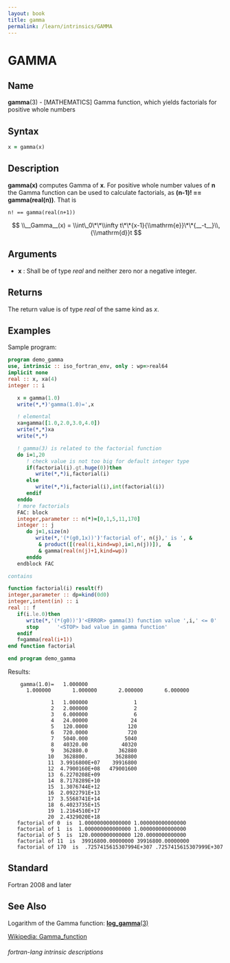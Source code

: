 ```yaml
---
layout: book
title: gamma
permalink: /learn/intrinsics/GAMMA
---
```

# GAMMA
## __Name__

__gamma__(3) - \[MATHEMATICS\] Gamma function, which yields factorials for positive whole numbers

## __Syntax__
```fortran
x = gamma(x)
```
## __Description__

__gamma(x)__ computes Gamma of __x__. For positive whole number values of __n__ the
Gamma function can be used to calculate factorials, as  __(n-1)!  == gamma(real(n))__.
That is 
```text
n! == gamma(real(n+1))
```

$$ \\__Gamma__(x) = \\int\_0\*\*\\infty
t\*\*{x-1}{\\mathrm{e}}\*\*{__-t__}\\,{\\mathrm{d}}t $$

## __Arguments__

  - __x__
    : Shall be of type _real_ and neither zero nor a negative integer.

## __Returns__

The return value is of type _real_ of the same kind as _x_.

## __Examples__

Sample program:

```fortran
program demo_gamma
use, intrinsic :: iso_fortran_env, only : wp=>real64
implicit none
real :: x, xa(4)
integer :: i

   x = gamma(1.0) 
   write(*,*)'gamma(1.0)=',x

   ! elemental
   xa=gamma([1.0,2.0,3.0,4.0])
   write(*,*)xa
   write(*,*)

   ! gamma(3) is related to the factorial function
   do i=1,20
      ! check value is not too big for default integer type
      if(factorial(i).gt.huge(0))then
         write(*,*)i,factorial(i)
      else
         write(*,*)i,factorial(i),int(factorial(i))
      endif
   enddo
   ! more factorials
   FAC: block
   integer,parameter :: n(*)=[0,1,5,11,170]
   integer :: j
      do j=1,size(n)
         write(*,'(*(g0,1x))')'factorial of', n(j),' is ', &
          & product([(real(i,kind=wp),i=1,n(j))]),  &
          & gamma(real(n(j)+1,kind=wp))
      enddo
   endblock FAC

contains

function factorial(i) result(f)
integer,parameter :: dp=kind(0d0)
integer,intent(in) :: i
real :: f
   if(i.le.0)then
      write(*,'(*(g0))')'<ERROR> gamma(3) function value ',i,' <= 0'
      stop      '<STOP> bad value in gamma function'
   endif
   f=gamma(real(i+1))
end function factorial

end program demo_gamma
```
  Results:
```text
    gamma(1.0)=   1.000000    
      1.000000       1.000000       2.000000       6.000000    
    
              1   1.000000               1
              2   2.000000               2
              3   6.000000               6
              4   24.00000              24
              5   120.0000             120
              6   720.0000             720
              7   5040.000            5040
              8   40320.00           40320
              9   362880.0          362880
             10   3628800.         3628800
             11  3.9916800E+07    39916800
             12  4.7900160E+08   479001600
             13  6.2270208E+09
             14  8.7178289E+10
             15  1.3076744E+12
             16  2.0922791E+13
             17  3.5568741E+14
             18  6.4023735E+15
             19  1.2164510E+17
             20  2.4329020E+18
   factorial of 0  is  1.000000000000000 1.000000000000000
   factorial of 1  is  1.000000000000000 1.000000000000000
   factorial of 5  is  120.0000000000000 120.0000000000000
   factorial of 11  is  39916800.00000000 39916800.00000000
   factorial of 170  is  .7257415615307994E+307 .7257415615307999E+307
```

## __Standard__

Fortran 2008 and later

## __See Also__

Logarithm of the Gamma function: [__log\_gamma__(3)](LOG_GAMMA)

[Wikipedia: Gamma_function](https://en.wikipedia.org/wiki/Gamma_function)

###### fortran-lang intrinsic descriptions
